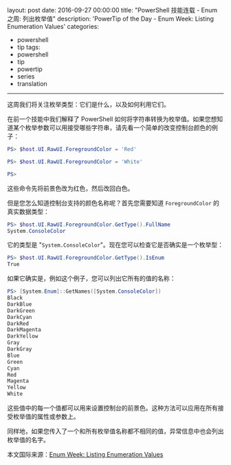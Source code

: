 layout: post
date: 2016-09-27 00:00:00
title: "PowerShell 技能连载 - Enum 之周: 列出枚举值"
description: 'PowerTip of the Day - Enum Week: Listing Enumeration Values'
categories:
- powershell
- tip
tags:
- powershell
- tip
- powertip
- series
- translation
---
这周我们将关注枚举类型：它们是什么，以及如何利用它们。

在前一个技能中我们解释了 PowerShell 如何将字符串转换为枚举值。如果您想知道某个枚举参数可以用接受哪些字符串，请先看一个简单的改变控制台颜色的例子：

```powershell
PS> $host.UI.RawUI.ForegroundColor = 'Red'

PS> $host.UI.RawUI.ForegroundColor = 'White'

PS>  
```

这些命令先将前景色改为红色，然后改回白色。


但是您怎么知道控制台支持的颜色名称呢？首先您需要知道 `ForegroundColor` 的真实数据类型：

```powershell
PS> $host.UI.RawUI.ForegroundColor.GetType().FullName 
System.ConsoleColor
```

它的类型是 "`System.ConsoleColor`"。现在您可以检查它是否确实是一个枚举型：

```powershell
PS> $host.UI.RawUI.ForegroundColor.GetType().IsEnum
True
```

如果它确实是，例如这个例子，您可以列出它所有的值的名称：

```powershell
PS> [System.Enum]::GetNames([System.ConsoleColor])
Black
DarkBlue
DarkGreen
DarkCyan
DarkRed
DarkMagenta
DarkYellow
Gray
DarkGray
Blue
Green
Cyan
Red
Magenta
Yellow
White
```

这些值中的每一个值都可以用来设置控制台的前景色。这种方法可以应用在所有接受枚举值的属性或参数上。

同样地，如果您传入了一个和所有枚举值名称都不相同的值，异常信息中也会列出枚举值的名字。

<!--more-->
本文国际来源：[Enum Week: Listing Enumeration Values](http://community.idera.com/powershell/powertips/b/tips/posts/enum-week-listing-enumeration-values)

